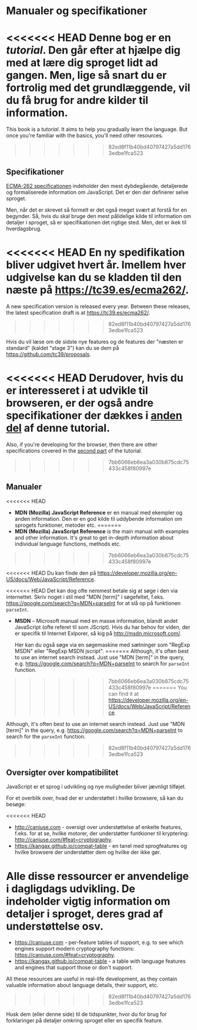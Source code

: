 
# Manualer og specifikationer

<<<<<<< HEAD
Denne bog er en *tutorial*. Den går efter at hjælpe dig med at lære dig sproget lidt ad gangen. Men, lige så snart du er fortrolig med det grundlæggende, vil du få brug for andre kilder til information.
=======
This book is a *tutorial*. It aims to help you gradually learn the language. But once you're familiar with the basics, you'll need other resources.
>>>>>>> 82ed8f11b40bd40797427a5dd1763edbe1fca523

## Specifikationer

[ECMA-262 specificationen](https://www.ecma-international.org/publications/standards/Ecma-262.htm) indeholder den mest dybdegående, detaljerede og formaliserede information om JavaScript. Det er den der definerer selve sproget.

Men, når det er skrevet så formelt er det også meget svært at forstå for en begynder. Så, hvis du skal bruge den mest pålidelige kilde til information om detaljer i sproget, så er specifikationen det rigtige sted. Men, det er ikek til hverdagsbrug.

<<<<<<< HEAD
En ny spedifikation bliver udgivet hvert år. Imellem hver udgivelse kan du se kladden til den næste på <https://tc39.es/ecma262/>.
=======
A new specification version is released every year. Between these releases, the latest specification draft is at <https://tc39.es/ecma262/>.
>>>>>>> 82ed8f11b40bd40797427a5dd1763edbe1fca523

Hvis du vil læse om de sidste nye features og de features der "næsten er standard" (kaldet "stage 3") kan du se dem på <https://github.com/tc39/proposals>.

<<<<<<< HEAD
Derudover, hvis du er interesseret i at udvikle til browseren, er der også andre specifikationer der dækkes i [anden del](info:browser-environment) af denne tutorial.
=======
Also, if you're developing for the browser, then there are other specifications covered in the [second part](info:browser-environment) of the tutorial.
>>>>>>> 7bb6066eb6ea3a030b875cdc75433c458f80997e

## Manualer

<<<<<<< HEAD
- **MDN (Mozilla) JavaScript Reference** er en manual med ekempler og anden information. Den er en god kilde til uddybende information om sprogets funktioner, metoder etc.
=======
- **MDN (Mozilla) JavaScript Reference** is the main manual with examples and other information. It's great to get in-depth information about individual language functions, methods etc.
>>>>>>> 7bb6066eb6ea3a030b875cdc75433c458f80997e

<<<<<<< HEAD
    Du kan finde den på <https://developer.mozilla.org/en-US/docs/Web/JavaScript/Reference>.

<<<<<<< HEAD
    Det kan dog ofte nemmest betale sig at søge i den via internettet. Skriv noget i stil med "MDN [term]" i søgefeltet, f.eks. <https://google.com/search?q=MDN+parseInt> for at slå op på funktionen `parseInt`.


- **MSDN** – Microsoft manual med en masse information, blandt andet JavaScript (ofte referet til som JScript). Hvis du har behov for viden, der er specifik til Internet Exlporer, så kig på <http://msdn.microsoft.com/>.

    Her kan du også søge via en søgemaskine med sætninger som "RegExp MSDN" eller "RegExp MSDN jscript".
=======
Although, it's often best to use an internet search instead. Just use "MDN [term]" in the query, e.g. <https://google.com/search?q=MDN+parseInt> to search for `parseInt` function.
>>>>>>> 7bb6066eb6ea3a030b875cdc75433c458f80997e
=======
    You can find it at <https://developer.mozilla.org/en-US/docs/Web/JavaScript/Reference>.

Although, it's often best to use an internet search instead. Just use "MDN [term]" in the query, e.g. <https://google.com/search?q=MDN+parseInt> to search for the `parseInt` function.
>>>>>>> 82ed8f11b40bd40797427a5dd1763edbe1fca523

## Oversigter over kompatibilitet

JavaScript er et sprog i udvikling og nye muligheder bliver jævnligt tilføjet.

For et overblik over, hvad der er understøttet i hvilke browsere, så kan du besøge:

<<<<<<< HEAD
- <http://caniuse.com> - oversigt over understøttelse af enkelte features, f.eks. for at se, hvilke motorer, der understøtter funtkioner til kryptering: <http://caniuse.com/#feat=cryptography>.
- <https://kangax.github.io/compat-table> - en tanel med sprogfeatures og hvilke browsere der understøtter dem og hvilke der ikke gør.

Alle disse ressourcer er anvendelige i dagligdags udvikling. De indeholder vigtig information om detaljer i sproget, deres grad af understøttelse osv.
=======
- <https://caniuse.com> - per-feature tables of support, e.g. to see which engines support modern cryptography functions: <https://caniuse.com/#feat=cryptography>.
- <https://kangax.github.io/compat-table> - a table with language features and engines that support those or don't support.

All these resources are useful in real-life development, as they contain valuable information about language details, their support, etc.
>>>>>>> 82ed8f11b40bd40797427a5dd1763edbe1fca523

Husk dem (eller denne side) til de tidspunkter, hvor du for brug for forklaringer på detaljer omkring sproget eller en specifik feature.
